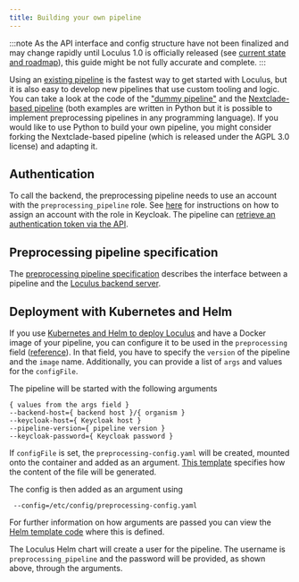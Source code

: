 ```yaml
---
title: Building your own pipeline
---
```


:::note
As the API interface and config structure have not been finalized and may change rapidly until Loculus 1.0 is officially released (see [current state and roadmap](../../introduction/current-state-and-roadmap/)), this guide might be not fully accurate and complete.
:::

Using an [existing pipeline](../existing-preprocessing-pipelines/) is the fastest way to get started with Loculus, but it is also easy to develop new pipelines that use custom tooling and logic. You can take a look at the code of the ["dummy pipeline"](https://github.com/loculus-project/loculus/tree/main/preprocessing/dummy) and the [Nextclade-based pipeline](https://github.com/loculus-project/loculus/tree/main/preprocessing/nextclade) (both examples are written in Python but it is possible to implement preprocessing pipelines in any programming language). If you would like to use Python to build your own pipeline, you might consider forking the Nextclade-based pipeline (which is released under the AGPL 3.0 license) and adapting it.

## Authentication

To call the backend, the preprocessing pipeline needs to use an account with the `preprocessing_pipeline` role. See [here](../user-administration/#processing-pipeline) for instructions on how to assign an account with the role in Keycloak. The pipeline can [retrieve an authentication token via the API](../../for-users/authenticate-via-api/).

## Preprocessing pipeline specification

The [preprocessing pipeline specification](https://github.com/loculus-project/loculus/blob/main/preprocessing/specification.md) describes the interface between a pipeline and the [Loculus backend server](../../reference/glossary.md#backend).

## Deployment with Kubernetes and Helm

If you use [Kubernetes and Helm to deploy Loculus](../setup-with-kubernetes/) and have a Docker image of your pipeline, you can configure it to be used in the `preprocessing` field ([reference](http://localhost:4321/reference/helm-chart-config/#organism-type)). In that field, you have to specify the `version` of the pipeline and the `image` name. Additionally, you can provide a list of `args` and values for the `configFile`.

The pipeline will be started with the following arguments

```
{ values from the args field }
--backend-host={ backend host }/{ organism }
--keycloak-host={ Keycloak host }
--pipeline-version={ pipeline version }
--keycloak-password={ Keycloak password }
```

If `configFile` is set, the `preprocessing-config.yaml` will be created, mounted onto the container and added as an argument. [This template](https://github.com/loculus-project/loculus/blob/c723c562ed2ca4a0252b3899fd375dab9a652c5a/kubernetes/loculus/templates/loculus-preprocessing-config.yaml#L12) specifies how the content of the file will be generated.

The config is then added as an argument using

```
 --config=/etc/config/preprocessing-config.yaml
```

For further information on how arguments are passed you can view the [Helm template code](https://github.com/loculus-project/loculus/blob/c723c562ed2ca4a0252b3899fd375dab9a652c5a/kubernetes/loculus/templates/loculus-preprocessing-deployment.yaml#L43) where this is defined.

The Loculus Helm chart will create a user for the pipeline. The username is `preprocessing_pipeline` and the password will be provided, as shown above, through the arguments.
